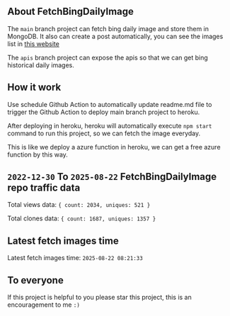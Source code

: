 ## About FetchBingDailyImage

The `main` branch project can fetch bing daily image and store them in MongoDB.
It also can create a post automatically, you can see the images list in [this website](https://oursalbum.netlify.app)

The `apis` branch project can expose the apis so that we can get bing historical daily images.

## How it work

Use schedule Github Action to automatically update readme.md file to trigger the Github Action to deploy main branch project to heroku.

After deploying in heroku, heroku will automatically execute `npm start` command to run this project, so we can fetch the image everyday.

This is like we deploy a azure function in heroku, we can get a free azure function by this way.

## `2022-12-30` To `2025-08-22` FetchBingDailyImage repo traffic data

Total views data: `{ count: 2034, uniques: 521 }`

Total clones data: `{ count: 1687, uniques: 1357 }`

## Latest fetch images time

Latest fetch images time: `2025-08-22 08:21:33`

## To everyone

If this project is helpful to you please star this project, this is an encouragement to me `:)`



